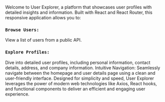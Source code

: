 Welcome to User Explorer, a platform that showcases user profiles with detailed insights and information. Built with React and React Router, this responsive application allows you to:

### `Browse Users:` 
View a list of users from a public API.

### `Explore Profiles:`   
Dive into detailed user profiles, including personal information, contact details, address, and company information.
Intuitive Navigation: Seamlessly navigate between the homepage and user details page using a clean and user-friendly interface.
Designed for simplicity and speed, User Explorer leverages the power of modern web technologies like Axios, React hooks, and functional components to deliver an efficient and engaging user experience.